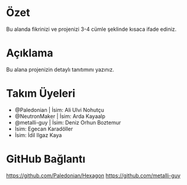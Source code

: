 # Özet

Bu alanda fikrinizi ve projenizi 3-4 cümle şeklinde kısaca ifade ediniz.

# Açıklama

Bu alana projenizin detaylı tanıtımını yazınız.

# Takım Üyeleri
 - @Paledonian | İsim: Ali Ulvi Nohutçu
 - @NeutronMaker | İsim: Arda Kayaalp
 - @metalli-guy | İsim: Deniz Orhun Boztemur
 - İsim: Egecan Karadöller
 - İsim: İdil Ilgaz Kaya
 
# GitHub Bağlantı

https://github.com/Paledonian/Hexagon
https://github.com/metalli-guy
